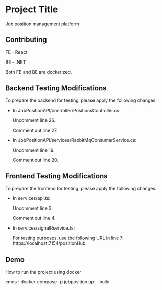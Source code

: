 
# Project Title

Job position management platform


## Contributing

FE - React 

BE - .NET

Both FE and BE are dockerized.

## Backend Testing Modifications
To prepare the backend for testing, please apply the following changes:

- In JobPositionAPI/controller/PositionsController.cs:

  Uncomment line 26.

  Comment out line 27.

- In JobPositionAPI/services/RabbitMqConsumerService.cs:

  Uncomment line 19.

  Comment out line 20.

## Frontend Testing Modifications
To prepare the frontend for testing, please apply the following changes:

- In services/api.ts:

  Uncomment line 3.

  Comment out line 4.

- In services/signalRservice.ts:

  For testing purposes, use the following URL in line 7:
  https://localhost:7154/positionHub.

## Demo

How to run the project using docker

cmds : 
docker-compose -p jobposition up --build





